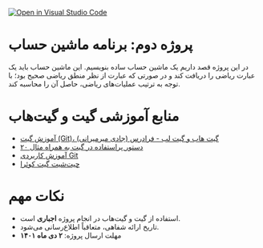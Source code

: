 [![Open in Visual Studio Code](https://classroom.github.com/assets/open-in-vscode-c66648af7eb3fe8bc4f294546bfd86ef473780cde1dea487d3c4ff354943c9ae.svg)](https://classroom.github.com/online_ide?assignment_repo_id=9612314&assignment_repo_type=AssignmentRepo)
# پروژه دوم: برنامه ماشین حساب
در این پروژه قصد داریم یک ماشین حساب ساده بنویسیم. این ماشین حساب باید یک عبارت ریاضی را دریافت کند و در صورتی که عبارت از نظر منطق ریاضی صحیح بود؛ با توجه به ترتیب عملیات‌های ریاضی، حاصل آن را محاسبه کند.

# منابع آموزشی گیت و گیت‌هاب
- [آموزش گیت (Git)، گیت هاب و گیت لب - فرادرس (جادی میرمیرانی)](https://faradars.org/courses/fvgit9609-git-github-gitlab)
- [۲۰ دستور پراستفاده در گیت به همراه مثال](https://dzone.com/articles/top-20-git-commands-with-examples)
- [آموزش کاربردی Git](https://gotoclass.ir/courses/git/)
- [چیت‌شیت گیت کوئرا](https://quera.org/college/cheatsheet/git)

# نکات مهم
- استفاده از گیت و گیت‌هاب در انجام پروژه **اجباری** است.
- تاریخ ارائه شفاهی، متعاقباً اطلاع‌رسانی می‌شود.
- مهلت ارسال پروژه: **۲ دی ماه ۱۴۰۱**
